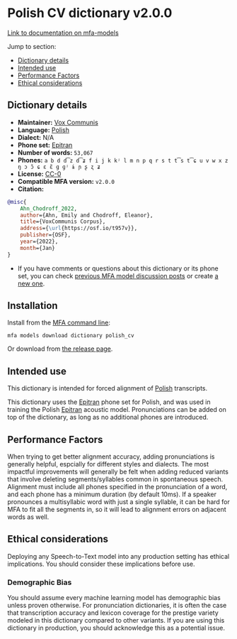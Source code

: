 
# Polish CV dictionary v2.0.0

[Link to documentation on mfa-models](https://mfa-models.readthedocs.io/en/main/dictionary/polish_cv.html)

Jump to section:

- [Dictionary details](#dictionary-details)
- [Intended use](#intended-use)
- [Performance Factors](#performance-factors)
- [Ethical considerations](#ethical-considerations)

## Dictionary details

- **Maintainer:** [Vox Communis](https://osf.io/t957v/)
- **Language:** [Polish](https://en.wikipedia.org/wiki/Polish_language)
- **Dialect:** N/A
- **Phone set:** [Epitran](https://github.com/dmort27/epitran)
- **Number of words:** `53,067`
- **Phones:** `a b d d͡z d͡ʑ f i j k kʲ l m n p q r s t t͡s t͡ɕ u v w x z ŋ ɔ ɔ̃ ɕ ɛ ɛ̃ ɡ ɡʲ ɨ ɲ ʂ ʐ ʑ`
- **License:** [CC-0](https://creativecommons.org/publicdomain/zero/1.0/)
- **Compatible MFA version:** `v2.0.0`
- **Citation:**

```bibtex
@misc{
	Ahn_Chodroff_2022,
	author={Ahn, Emily and Chodroff, Eleanor},
	title={VoxCommunis Corpus},
	address={\url{https://osf.io/t957v}},
	publisher={OSF},
	year={2022},
	month={Jan}
}
```

- If you have comments or questions about this dictionary or its phone set, you can check [previous MFA model discussion posts](https://github.com/MontrealCorpusTools/mfa-models/discussions?discussions_q=Polish+CV+dictionary+v2.0.0) or create [a new one](https://github.com/MontrealCorpusTools/mfa-models/discussions/new).

## Installation

Install from the [MFA command line](https://montreal-forced-aligner.readthedocs.io/en/latest/user_guide/models/index.html):

```
mfa models download dictionary polish_cv
```

Or download from [the release page](https://github.com/MontrealCorpusTools/mfa-models/releases/tag/dictionary-polish_cv-v2.0.0).

## Intended use

This dictionary is intended for forced alignment of [Polish](https://en.wikipedia.org/wiki/Polish_language) transcripts.

This dictionary uses the [Epitran](https://github.com/dmort27/epitran) phone set for Polish, and was used in training the Polish [Epitran](https://github.com/dmort27/epitran) acoustic model.
Pronunciations can be added on top of the dictionary, as long as no additional phones are introduced.

## Performance Factors

When trying to get better alignment accuracy, adding pronunciations is generally helpful, espcially for different styles and dialects.
The most impactful improvements will generally be felt when adding reduced variants that
involve deleting segments/syllables common in spontaneous speech.  Alignment must include all phones specified in the pronunciation of a word, and each phone has
a minimum duration (by default 10ms). If a speaker pronounces a multisyllabic word with just a single syllable, it can be hard for MFA to fit all the segments in,
so it will lead to alignment errors on adjacent words as well.

## Ethical considerations

Deploying any Speech-to-Text model into any production setting has ethical implications. You should consider these implications before use.

### Demographic Bias

You should assume every machine learning model has demographic bias unless proven otherwise.
For pronunciation dictionaries, it is often the case that transcription accuracy and lexicon coverage for the prestige variety modeled in this dictionary compared to other variants.
If you are using this dictionary in production, you should acknowledge this as a potential issue.
